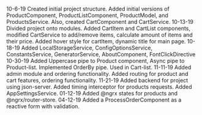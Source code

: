 10-6-19
  Created initial project structure.
  Added initial versions of ProductComponent, ProductListComponent, ProductModel, and ProductsService. Also, created CartComponent and CartService.
10-13-19
  Divided project onto modules.
  Added CartItem and CartList components, modified CartService to add/remove items, calculate amount of items and their price.
  Added hover style for cartItem, dynamic title for main page.
10-18-19
  Added LocalStorageService, ConfigOptionsService, ConstantsService, GeneratorService, AboutComponent, FontClickDirective
10-30-19
  Added Uppercase pipe to Product component, Async pipe to Product-list. 
  Implemented OrderBy pipe. Used in Cart-list.
11-11-19
  Added admin module and ordering functionality. Added routing for product and cart features, ordering functionality.
11-21-19
  Added backend for project using json-server. Added timing interceptor for products requests. Added AppSettingsService.
01-12-19
  Added @ngrx states for products and @ngrx/router-store.
04-12-19
  Added a ProcessOrderComponent as a reactive form with validation.
